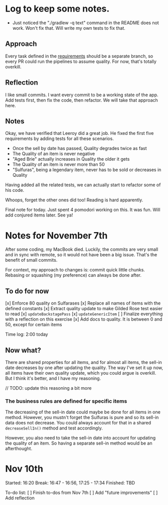 # Log to keep some notes.

- Just noticed the "./gradlew -q text" command in the README does not work. Won't fix that. Will
  write my own tests to fix that.

## Approach

Every task defined in
the [requirements](https://github.com/emilybache/GildedRose-Refactoring-Kata/blob/main/GildedRoseRequirements.md)
should be a separate branch, so every PR could run the pipelines to assume quality. For now, that's
totally overkill.

## Reflection

I like small commits. I want every commit to be a working state of the app. Add tests first, then
fix the code, then refactor. We will take that approach here.

## Notes

Okay, we have verified that Leeroy did a great job. He fixed the first five requirements by adding
tests for all these scenarios.

- Once the sell by date has passed, Quality degrades twice as fast
- The Quality of an item is never negative
- "Aged Brie" actually increases in Quality the older it gets
- The Quality of an item is never more than 50
- "Sulfuras", being a legendary item, never has to be sold or decreases in Quality

Having added all the related tests, we can actually start to refactor some of his code.

Whoops, forget the other ones did too! Reading is hard apparently.

Final note for today. Just spent 4 pomodori working on this. It was fun. Will add conjured items
later. See ya!

# Notes for November 7th

After some coding, my MacBook died. Luckily, the commits are very small and in sync with remote, so
it would not have been a big issue. That's the benefit of small commits.

For context, my approach to changes is: commit quick little chunks. Rebasing or squashing (my
preference)
can always be done after.

## To do for now

[x] Enforce 80 quality on Sulfarases
[x] Replace all names of items with the defined constants
[x] Extract quality update to make Gilded Rose test easier to read
[x] `updateBackstagePass`
[x] `updateGenericItem`
[ ] Finalize everything with a reflection on this exercise
[x] Add docs to quality. It is between 0 and 50, except for certain items

Time log: 2:00 today

## Now what?

There are shared properties for all items, and for almost all items, the sell-in date decreases by
one after updating the quality. The way I've set it up now, all items have their own quality update,
which you could argue is overkill. But I think it's better, and I have my reasoning.

// TODO: update this reasoning a bit more

### The business rules are defined for specific items

The decreasing of the sell-in date could maybe be done for all items in one method. However, you
mustn't forget the Sulfuras is pure and so its sell-in data does not decrease. You could always
account for that in a shared `decreaseSellIn()` method and test accordingly.

However, you also need to take the sell-in date into account for updating the quality of an item. So
having a separate sell-in method would be an afterthought.

# Nov 10th

Started: 16:20
Break: 16:47 - 16:56, 17:25 - 17:34
Finished: TBD

To-do list:
[ ] Finish to-dos from Nov 7th
[ ] Add "future improvements"
[ ] Add reflection
